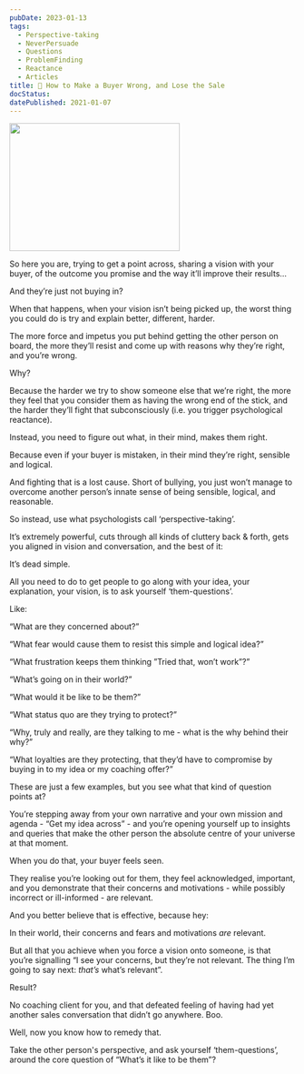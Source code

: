```yaml
---
pubDate: 2023-01-13
tags:
  - Perspective-taking
  - NeverPersuade
  - Questions
  - ProblemFinding
  - Reactance
  - Articles
title: 📄 How to Make a Buyer Wrong, and Lose the Sale
docStatus: 
datePublished: 2021-01-07
---
```


<img class="size-medium wp-image-28041 alignleft" src="https://martinstellar.com/wp-content/uploads/2021/09/MartinStellar_Coaching_Illustrations-Empathy_perspective_sales-300x225.png" alt="" width="300" height="225" />

So here you are, trying to get a point across, sharing a vision with your buyer, of the outcome you promise and the way it’ll improve their results…

And they’re just not buying in?

When that happens, when your vision isn’t being picked up, the worst thing you could do is try and explain better, different, harder.

The more force and impetus you put behind getting the other person on board, the more they’ll resist and come up with reasons why they’re right, and you’re wrong.

Why?

Because the harder we try to show someone else that we’re right, the more they feel that you consider them as having the wrong end of the stick, and the harder they’ll fight that subconsciously (i.e. you trigger psychological reactance).

Instead, you need to figure out what, in their mind, makes them right.

Because even if your buyer is mistaken, in their mind they’re right, sensible and logical.

And fighting that is a lost cause. Short of bullying, you just won’t manage to overcome another person’s innate sense of being sensible, logical, and reasonable.

So instead, use what psychologists call ‘perspective-taking’.

It’s extremely powerful, cuts through all kinds of cluttery back & forth, gets you aligned in vision and conversation, and the best of it:

It’s dead simple.

All you need to do to get people to go along with your idea, your explanation, your vision, is to ask yourself ‘them-questions’.

Like:

“What are they concerned about?”

“What fear would cause them to resist this simple and logical idea?”

“What frustration keeps them thinking ”Tried that, won’t work”?”

“What’s going on in their world?”

“What would it be like to be them?”

“What status quo are they trying to protect?”

“Why, truly and really, are they talking to me - what is the why behind their why?”

“What loyalties are they protecting, that they’d have to compromise by buying in to my idea or my coaching offer?”

These are just a few examples, but you see what that kind of question points at?

You’re stepping away from your own narrative and your own mission and agenda - “Get my idea across” - and you’re opening yourself up to insights and queries that make the other person the absolute centre of your universe at that moment.

When you do that, your buyer feels seen.

They realise you’re looking out for them, they feel acknowledged, important, and you demonstrate that their concerns and motivations - while possibly incorrect or ill-informed - are relevant.

And you better believe that is effective, because hey:

In their world, their concerns and fears and motivations *are* relevant.

But all that you achieve when you force a vision onto someone, is that you’re signalling “I see your concerns, but they’re not relevant. The thing I’m going to say next: *that’s* what’s relevant”.

Result?

No coaching client for you, and that defeated feeling of having had yet another sales conversation that didn’t go anywhere. Boo.

Well, now you know how to remedy that.

Take the other person's perspective, and ask yourself ‘them-questions’, around the core question of “What’s it like to be them”?
